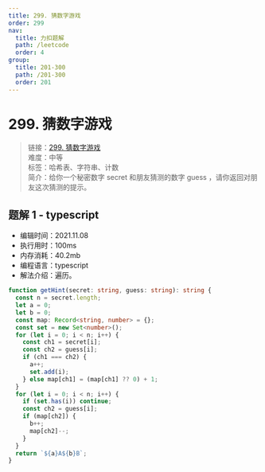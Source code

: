 ```yaml
---
title: 299. 猜数字游戏
order: 299
nav:
  title: 力扣题解
  path: /leetcode
  order: 4
group:
  title: 201-300
  path: /201-300
  order: 201
---
```


# 299. 猜数字游戏

> 链接：[299. 猜数字游戏](https://leetcode-cn.com/problems/bulls-and-cows/)  
> 难度：中等  
> 标签：哈希表、字符串、计数  
> 简介：给你一个秘密数字 secret 和朋友猜测的数字 guess ，请你返回对朋友这次猜测的提示。

## 题解 1 - typescript

- 编辑时间：2021.11.08
- 执行用时：100ms
- 内存消耗：40.2mb
- 编程语言：typescript
- 解法介绍：遍历。

```typescript
function getHint(secret: string, guess: string): string {
  const n = secret.length;
  let a = 0;
  let b = 0;
  const map: Record<string, number> = {};
  const set = new Set<number>();
  for (let i = 0; i < n; i++) {
    const ch1 = secret[i];
    const ch2 = guess[i];
    if (ch1 === ch2) {
      a++;
      set.add(i);
    } else map[ch1] = (map[ch1] ?? 0) + 1;
  }
  for (let i = 0; i < n; i++) {
    if (set.has(i)) continue;
    const ch2 = guess[i];
    if (map[ch2]) {
      b++;
      map[ch2]--;
    }
  }
  return `${a}A${b}B`;
}
```
